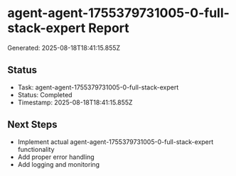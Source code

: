 # agent-agent-1755379731005-0-full-stack-expert Report

Generated: 2025-08-18T18:41:15.855Z

## Status
- Task: agent-agent-1755379731005-0-full-stack-expert
- Status: Completed
- Timestamp: 2025-08-18T18:41:15.855Z

## Next Steps
- Implement actual agent-agent-1755379731005-0-full-stack-expert functionality
- Add proper error handling
- Add logging and monitoring
